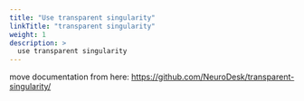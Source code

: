 ```yaml
---
title: "Use transparent singularity"
linkTitle: "transparent singularity"
weight: 1
description: >
  use transparent singularity
---
```


move documentation from here: https://github.com/NeuroDesk/transparent-singularity/